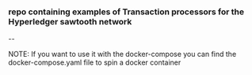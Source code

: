 ### repo containing examples of Transaction processors for the Hyperledger sawtooth network 

--

NOTE: If you want to use it with the docker-compose you can find the docker-compose.yaml file to spin a docker container
